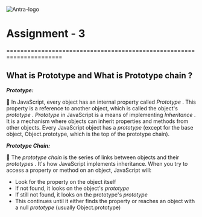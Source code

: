 ![Antra-logo](https://github.com/user-attachments/assets/9db2d170-9512-4225-b245-e2a71c13f171)

# Assignment - 3

======================================================================

## What is Prototype and What is Prototype chain ?

**_Prototype:_**

🎯 In JavaScript, every object has an internal property called _Prototype_ . This property is a reference to another object, which is called the object's _prototype_ . _Prototype_ in JavaScript is a means of implementing _Inheritance_ . It is a mechanism where objects can inherit properties and methods from other objects. Every JavaScript object has a _prototype_ (except for the base object, Object.prototype, which is the top of the prototype chain).

**_Prototype Chain:_**

🎯 The _prototype chain_ is the series of links between objects and their _prototypes_ . It's how JavaScript implements inheritance. When you try to access a property or method on an object, JavaScript will:

- Look for the property on the object itself
- If not found, it looks on the object's _prototype_
- If still not found, it looks on the prototype's _prototype_
- This continues until it either finds the property or reaches an object with a null _prototype_ (usually Object.prototype)
